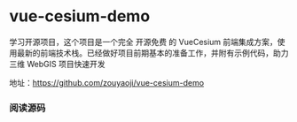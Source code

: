 # vue-cesium-demo

学习开源项目，这个项目是一个完全 开源免费 的 VueCesium 前端集成方案，使用最新的前端技术栈。已经做好项目前期基本的准备工作，并附有示例代码，助力三维 WebGIS 项目快速开发

地址：https://github.com/zouyaoji/vue-cesium-demo

### 阅读源码

